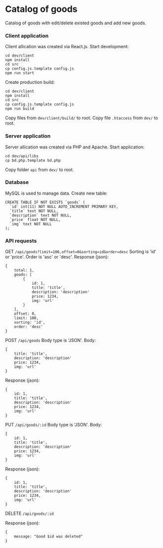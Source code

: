 # Catalog of goods
Catalog of goods with edit/delete existed goods and add new goods.

### Client application
Client allication was created via React.js.
Start development:
```
cd dev/client
npm install
cd src
cp config.js.template config.js
npm run start
```
Create production build:
```
cd dev/client
npm install
cd src
cp config.js.template config.js
npm run build
```
Copy files from `dev/client/build/` to root.
Copy file `.htaccess` from `dev/` to root.

### Server application
Server allication was created via PHP and Apache.
Start application:
```
cd dev/api/libs
cp bd.php.template bd.php
```
Copy folder `api` from `dev/` to root.

### Database
MySQL is used to manage data.
Create new table:
```
CREATE TABLE IF NOT EXISTS `goods` (
  `id` int(11) NOT NULL AUTO_INCREMENT PRIMARY KEY,
  `title` text NOT NULL,
  `description` text NOT NULL,
  `price` float NOT NULL,
  `img` text NOT NULL
);
```

### API requests
GET `/api/goods?limit=100,offset=0&sorting=id&order=desc`
Sorting is 'id' or 'price'.
Order is 'asc' or 'desc'.
Response (json): 
```
{
    total: 1,
    goods: [
        {
            id: 1,
            title: 'title',
            description: 'description'
            price: 1234,
            img: 'url'
        }
    ],
    offset: 0,
    limit: 100,
    sorting: 'id',
    order: 'desc'
}
```

POST `/api/goods`
Body type is 'JSON'.
Body:
```
{
    title: 'title',
    description: 'description'
    price: 1234,
    img: 'url'
}
```
Response (json): 
```
{
    id: 1,
    title: 'title',
    description: 'description'
    price: 1234,
    img: 'url'
}
```

PUT `/api/goods/:id`
Body type is 'JSON'.
Body:
```
{
    id: 1,
    title: 'title',
    description: 'description'
    price: 1234,
    img: 'url'
}
```
Response (json): 
```
{
    id: 1,
    title: 'title',
    description: 'description'
    price: 1234,
    img: 'url'
}
```
DELETE `/api/goods/:id`

Response (json): 
```
{
    message: "Good $id was deleted"
}
```